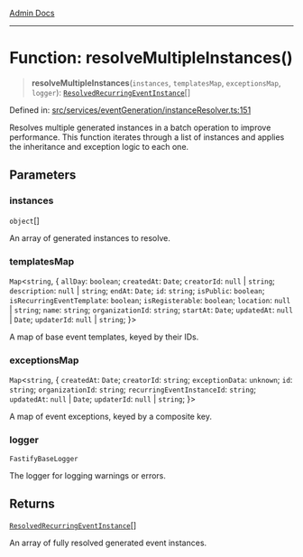[Admin Docs](/)

***

# Function: resolveMultipleInstances()

> **resolveMultipleInstances**(`instances`, `templatesMap`, `exceptionsMap`, `logger`): [`ResolvedRecurringEventInstance`](../../../../drizzle/tables/recurringEventInstances/type-aliases/ResolvedRecurringEventInstance.md)[]

Defined in: [src/services/eventGeneration/instanceResolver.ts:151](https://github.com/Sourya07/talawa-api/blob/aac5f782223414da32542752c1be099f0b872196/src/services/eventGeneration/instanceResolver.ts#L151)

Resolves multiple generated instances in a batch operation to improve performance.
This function iterates through a list of instances and applies the inheritance and
exception logic to each one.

## Parameters

### instances

`object`[]

An array of generated instances to resolve.

### templatesMap

`Map`\<`string`, \{ `allDay`: `boolean`; `createdAt`: `Date`; `creatorId`: `null` \| `string`; `description`: `null` \| `string`; `endAt`: `Date`; `id`: `string`; `isPublic`: `boolean`; `isRecurringEventTemplate`: `boolean`; `isRegisterable`: `boolean`; `location`: `null` \| `string`; `name`: `string`; `organizationId`: `string`; `startAt`: `Date`; `updatedAt`: `null` \| `Date`; `updaterId`: `null` \| `string`; \}\>

A map of base event templates, keyed by their IDs.

### exceptionsMap

`Map`\<`string`, \{ `createdAt`: `Date`; `creatorId`: `string`; `exceptionData`: `unknown`; `id`: `string`; `organizationId`: `string`; `recurringEventInstanceId`: `string`; `updatedAt`: `null` \| `Date`; `updaterId`: `null` \| `string`; \}\>

A map of event exceptions, keyed by a composite key.

### logger

`FastifyBaseLogger`

The logger for logging warnings or errors.

## Returns

[`ResolvedRecurringEventInstance`](../../../../drizzle/tables/recurringEventInstances/type-aliases/ResolvedRecurringEventInstance.md)[]

An array of fully resolved generated event instances.
